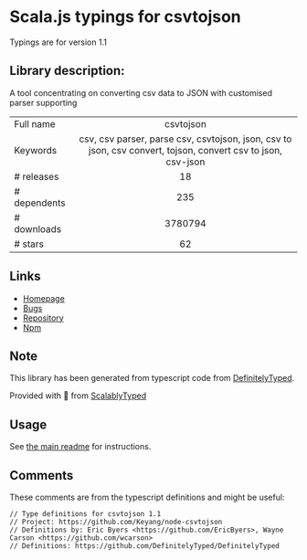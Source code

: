 
# Scala.js typings for csvtojson

Typings are for version 1.1

## Library description:
A tool concentrating on converting csv data to JSON with customised parser supporting

|                    |                 |
| ------------------ | :-------------: |
| Full name          | csvtojson |
| Keywords           | csv, csv parser, parse csv, csvtojson, json, csv to json, csv convert, tojson, convert csv to json, csv-json |
| # releases         | 18 |
| # dependents       | 235 |
| # downloads        | 3780794 |
| # stars            | 62 |

## Links
- [Homepage](https://github.com/Keyang/node-csvtojson)
- [Bugs](https://github.com/Keyang/node-csvtojson/issues)
- [Repository](https://github.com/Keyang/node-csvtojson)
- [Npm](https://www.npmjs.com/package/csvtojson)
    


## Note
This library has been generated from typescript code from [DefinitelyTyped](https://definitelytyped.org).

Provided with :purple_heart: from [ScalablyTyped](https://github.com/oyvindberg/ScalablyTyped)

## Usage
See [the main readme](../../readme.md) for instructions.

## Comments

These comments are from the typescript definitions and might be useful:
```
// Type definitions for csvtojson 1.1
// Project: https://github.com/Keyang/node-csvtojson
// Definitions by: Eric Byers <https://github.com/EricByers>, Wayne Carson <https://github.com/wcarson>
// Definitions: https://github.com/DefinitelyTyped/DefinitelyTyped

```

